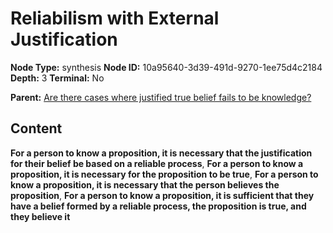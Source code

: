 # Reliabilism with External Justification

**Node Type:** synthesis
**Node ID:** 10a95640-3d39-491d-9270-1ee75d4c2184
**Depth:** 3
**Terminal:** No

**Parent:** [Are there cases where justified true belief fails to be knowledge?](are-there-cases-where-justified-true-belief-fails-to-be-knowledge.md)

## Content

**For a person to know a proposition, it is necessary that the justification for their belief be based on a reliable process**, **For a person to know a proposition, it is necessary for the proposition to be true**, **For a person to know a proposition, it is necessary that the person believes the proposition**, **For a person to know a proposition, it is sufficient that they have a belief formed by a reliable process, the proposition is true, and they believe it**
